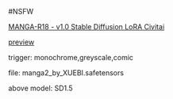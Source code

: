 #NSFW 

[MANGA-R18 - v1.0  Stable Diffusion LoRA  Civitai](https://civitai.com/models/105648/manga-r18)

[preview](../../../attach/Pasted%20image%2020240306202821.png)

trigger: monochrome,greyscale,comic

file: manga2_by_XUEBI.safetensors

above model: SD1.5